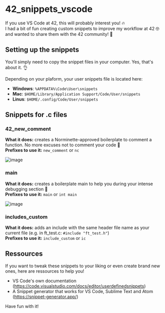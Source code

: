 # 42_snippets_vscode

If you use VS Code at 42, this will probably interest you! :fire:<br>
I had a bit of fun creating custom snippets to improve my workflow at 42 :nerd_face: and wanted to share them with the 42 community! :hugs:<br>

## Setting up the snippets

You'll simply need to copy the snippet files in your computer. Yes, that's about it. :ok_hand:

Depending on your plaform, your user snippets file is located here:
- **Windows**: `%APPDATA%\Code\User\snippets`
- **Mac**: `$HOME/Library/Application Support/Code/User/snippets`
- **Linus**: `$HOME/.config/Code/User/snippets`

## Snippets for .c files
 
### 42_new_comment

**What it does:** creates a Norminette-approved boilerplate to comment a function. No more excuses not to comment your code :eyes:<br>
**Prefixes to use it:** `new_comment` or `nc`

![image](https://user-images.githubusercontent.com/66511903/105177152-31591400-5b1e-11eb-9355-278d70607447.png)
<br>

### main 

**What it does:** creates a boilerplate main to help you during your intense debugging section :bug:<br>
**Prefixes to use it:** `main` or `int main`

![image](https://user-images.githubusercontent.com/66511903/105178068-7762a780-5b1f-11eb-8cc3-4b2132845b6a.png)
<br>

### includes_custom 

**What it does:** adds an include with the same header file name as your current file (e.g. in ft_test.c: `#include "ft_test.h"`)<br>
**Prefixes to use it:** `include_custom` or `ic`


## Ressources

If you want to tweak these snippets to your liking or even create brand new ones, here are ressources to help you! 

- VS Code's own documentation (https://code.visualstudio.com/docs/editor/userdefinedsnippets)
- A Snippet generator that works for VS Code, Sublime Text and Atom (https://snippet-generator.app/)

Have fun with it!
